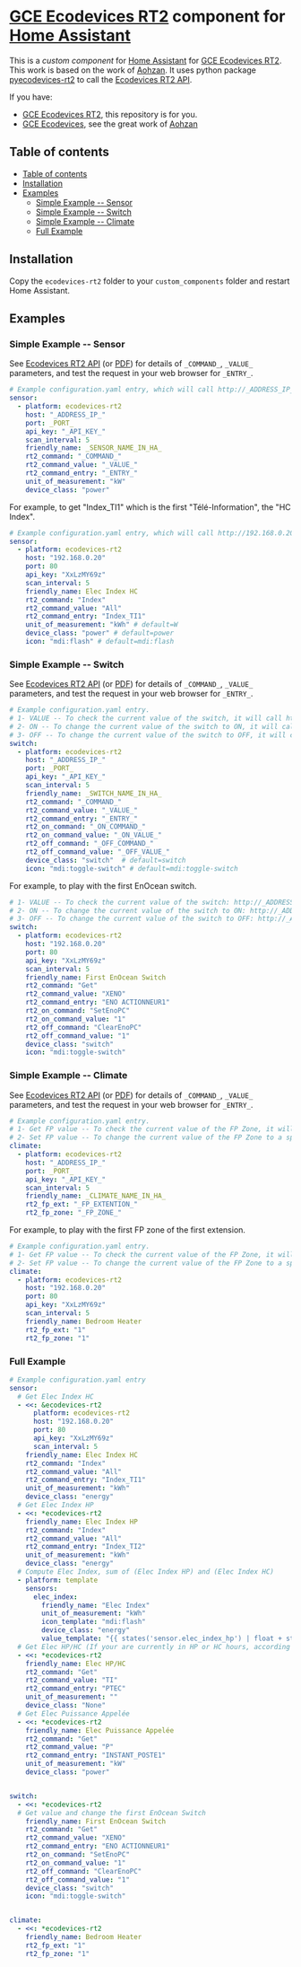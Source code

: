 # [GCE Ecodevices RT2](http://gce-electronics.com/fr/home/1345-suivi-consommation-ecodevices-rt2-3760309690049.html) component for [Home Assistant](https://www.home-assistant.io/)

This is a *custom component* for [Home Assistant](https://www.home-assistant.io/) for [GCE Ecodevices RT2](http://gce-electronics.com/fr/home/1345-suivi-consommation-ecodevices-rt2-3760309690049.html). This work is based on the work of [Aohzan](https://github.com/Aohzan/ecodevices).
It uses python package [pyecodevices-rt2](https://github.com/pcourbin/pyecodevices_rt2) to call the [Ecodevices RT2 API](https://forum.gce-electronics.com/uploads/default/original/2X/1/1471f212a720581eb3a04c5ea632bb961783b9a0.pdf).

If you have:
- [GCE Ecodevices RT2](http://gce-electronics.com/fr/home/1345-suivi-consommation-ecodevices-rt2-3760309690049.html), this repository is for you.
- [GCE Ecodevices](http://gce-electronics.com/fr/carte-relais-ethernet-module-rail-din/409-teleinformation-ethernet-ecodevices.html), see the great work of [Aohzan](https://github.com/Aohzan/ecodevices)

## Table of contents
  - [Table of contents](#table-of-contents)
  - [Installation](#installation)
  - [Examples](#examples)
    - [Simple Example -- Sensor](#simple-example----sensor)
    - [Simple Example -- Switch](#simple-example----switch)
    - [Simple Example -- Climate](#simple-example----climate)
    - [Full Example](#full-example)

    
## Installation
Copy the `ecodevices-rt2` folder to your `custom_components` folder and restart Home Assistant.

## Examples

### Simple Example -- Sensor
See [Ecodevices RT2 API](https://gce.ovh/wiki/index.php?title=API_EDRT) (or [PDF](https://forum.gce-electronics.com/uploads/default/original/2X/1/1471f212a720581eb3a04c5ea632bb961783b9a0.pdf)) for details of `_COMMAND_`, `_VALUE_` parameters, and test the request in your web browser for `_ENTRY_`.
```yaml
# Example configuration.yaml entry, which will call http://_ADDRESS_IP_:_PORT_/api/xdevices.json?key=_API_KEY_&_COMMAND_=_VALUE_ and get _ENTRY_ in the JSON response. 
sensor:
  - platform: ecodevices-rt2
    host: "_ADDRESS_IP_"
    port: _PORT_   
    api_key: "_API_KEY_"
    scan_interval: 5
    friendly_name: _SENSOR_NAME_IN_HA_
    rt2_command: "_COMMAND_"
    rt2_command_value: "_VALUE_"
    rt2_command_entry: "_ENTRY_"
    unit_of_measurement: "kW"
    device_class: "power"
```

For example, to get "Index_TI1" which is the first "Télé-Information", the "HC Index".
```yaml
# Example configuration.yaml entry, which will call http://192.168.0.20:80/api/xdevices.json?key=XxLzMY69z&Index=All and get "Index_TI1" in the JSON response.
sensor:
  - platform: ecodevices-rt2
    host: "192.168.0.20"
    port: 80    
    api_key: "XxLzMY69z"
    scan_interval: 5
    friendly_name: Elec Index HC
    rt2_command: "Index"
    rt2_command_value: "All"
    rt2_command_entry: "Index_TI1"
    unit_of_measurement: "kWh" # default=W
    device_class: "power" # default=power
    icon: "mdi:flash" # default=mdi:flash
```

### Simple Example -- Switch
See [Ecodevices RT2 API](https://gce.ovh/wiki/index.php?title=API_EDRT) (or [PDF](https://forum.gce-electronics.com/uploads/default/original/2X/1/1471f212a720581eb3a04c5ea632bb961783b9a0.pdf)) for details of `_COMMAND_`, `_VALUE_` parameters, and test the request in your web browser for `_ENTRY_`.
```yaml
# Example configuration.yaml entry.
# 1- VALUE -- To check the current value of the switch, it will call http://_ADDRESS_IP_:_PORT_/api/xdevices.json?key=_API_KEY_&_COMMAND_=_VALUE_ and get _ENTRY_ in the JSON response.
# 2- ON -- To change the current value of the switch to ON, it will call http://_ADDRESS_IP_:_PORT_/api/xdevices.json?key=_API_KEY_&_ON_COMMAND_=_ON_VALUE_ and it will check if the "status" in the JSON response is equal to "Success".
# 3- OFF -- To change the current value of the switch to OFF, it will call http://_ADDRESS_IP_:_PORT_/api/xdevices.json?key=_API_KEY_&_OFF_COMMAND_=_OFF_VALUE_ and it will check if the "status" in the JSON response is equal to "Success".
switch:
  - platform: ecodevices-rt2
    host: "_ADDRESS_IP_"
    port: _PORT_   
    api_key: "_API_KEY_"
    scan_interval: 5
    friendly_name: _SWITCH_NAME_IN_HA_
    rt2_command: "_COMMAND_"
    rt2_command_value: "_VALUE_"
    rt2_command_entry: "_ENTRY_"
    rt2_on_command: "_ON_COMMAND_"
    rt2_on_command_value: "_ON_VALUE_"
    rt2_off_command: "_OFF_COMMAND_"
    rt2_off_command_value: "_OFF_VALUE_"
    device_class: "switch"  # default=switch
    icon: "mdi:toggle-switch" # default=mdi:toggle-switch
```

For example, to play with the first EnOcean switch.
```yaml
# 1- VALUE -- To check the current value of the switch: http://_ADDRESS_IP_:_PORT_/api/xdevices.json?key=XxLzMY69z&Get=XENO and get "ENO ACTIONNEUR1" in the JSON response.
# 2- ON -- To change the current value of the switch to ON: http://_ADDRESS_IP_:_PORT_/api/xdevices.json?key=XxLzMY69z&SetEnoPC=1 and it will check if the "status" in the JSON response is equal to "Success".
# 3- OFF -- To change the current value of the switch to OFF: http://_ADDRESS_IP_:_PORT_/api/xdevices.json?key=XxLzMY69z&ClearEnoPC=1 and it will check if the "status" in the JSON response is equal to "Success".
switch:
  - platform: ecodevices-rt2
    host: "192.168.0.20"
    port: 80    
    api_key: "XxLzMY69z"
    scan_interval: 5
    friendly_name: First EnOcean Switch
    rt2_command: "Get"
    rt2_command_value: "XENO"
    rt2_command_entry: "ENO ACTIONNEUR1"
    rt2_on_command: "SetEnoPC"
    rt2_on_command_value: "1"
    rt2_off_command: "ClearEnoPC"
    rt2_off_command_value: "1"
    device_class: "switch"
    icon: "mdi:toggle-switch"
```

### Simple Example -- Climate
See [Ecodevices RT2 API](https://gce.ovh/wiki/index.php?title=API_EDRT) (or [PDF](https://forum.gce-electronics.com/uploads/default/original/2X/1/1471f212a720581eb3a04c5ea632bb961783b9a0.pdf)) for details of `_COMMAND_`, `_VALUE_` parameters, and test the request in your web browser for `_ENTRY_`.
```yaml
# Example configuration.yaml entry.
# 1- Get FP value -- To check the current value of the FP Zone, it will call http://_ADDRESS_IP_:_PORT_/api/xdevices.json?key=_API_KEY_&Get=FP and get "FP%s Zone %s" in the JSON response with first %s is _FP_EXTENTION_ and second %s is _FP_ZONE_
# 2- Set FP value -- To change the current value of the FP Zone to a specific mode, it will call http://_ADDRESS_IP_:_PORT_/api/xdevices.json?key=_API_KEY_&_COMMAND_=_VALUE_ with _COMMAND_="SetFP0%s" (%s is computed using _FP_EXTENTION_ and _FP_ZONE_), _VALUE_ is equal to the right mode (0 for CONFORT, 1 for ECO, 2 for AWAY and 3 for NONE) and it will check if the "status" in the JSON response is equal to "Success".
climate:
  - platform: ecodevices-rt2
    host: "_ADDRESS_IP_"
    port: _PORT_   
    api_key: "_API_KEY_"
    scan_interval: 5
    friendly_name: _CLIMATE_NAME_IN_HA_
    rt2_fp_ext: "_FP_EXTENTION_"
    rt2_fp_zone: "_FP_ZONE_"
```

For example, to play with the first FP zone of the first extension.
```yaml
# Example configuration.yaml entry.
# 1- Get FP value -- To check the current value of the FP Zone, it will call http://_ADDRESS_IP_:_PORT_/api/xdevices.json?key=_API_KEY_&Get=FP and get "FP%s Zone %s" in the JSON response with first %s is _FP_EXTENTION_ and second %s is _FP_ZONE_
# 2- Set FP value -- To change the current value of the FP Zone to a specific mode, it will call http://_ADDRESS_IP_:_PORT_/api/xdevices.json?key=_API_KEY_&_COMMAND_=_VALUE_ with _COMMAND_="SetFP0%s" (%s is computed using _FP_EXTENTION_ and _FP_ZONE_), _VALUE_ is equal to the right mode (0 for CONFORT, 1 for ECO, 2 for AWAY and 3 for NONE) and it will check if the "status" in the JSON response is equal to "Success".
climate:
  - platform: ecodevices-rt2
    host: "192.168.0.20"
    port: 80    
    api_key: "XxLzMY69z"
    scan_interval: 5
    friendly_name: Bedroom Heater
    rt2_fp_ext: "1"
    rt2_fp_zone: "1"
```


### Full Example
```yaml
# Example configuration.yaml entry
sensor:
  # Get Elec Index HC
  - <<: &ecodevices-rt2
      platform: ecodevices-rt2
      host: "192.168.0.20"
      port: 80    
      api_key: "XxLzMY69z"
      scan_interval: 5
    friendly_name: Elec Index HC
    rt2_command: "Index"
    rt2_command_value: "All"
    rt2_command_entry: "Index_TI1"
    unit_of_measurement: "kWh"
    device_class: "energy"
  # Get Elec Index HP
  - <<: *ecodevices-rt2
    friendly_name: Elec Index HP
    rt2_command: "Index"
    rt2_command_value: "All"
    rt2_command_entry: "Index_TI2"
    unit_of_measurement: "kWh"
    device_class: "energy"
  # Compute Elec Index, sum of (Elec Index HP) and (Elec Index HC)
  - platform: template
    sensors:
      elec_index:
        friendly_name: "Elec Index"
        unit_of_measurement: "kWh"
        icon_template: "mdi:flash"
        device_class: "energy"
        value_template: "{{ states('sensor.elec_index_hp') | float + states('sensor.elec_index_hc') | float }}"
  # Get Elec HP/HC (If your are currently in HP or HC hours, according to your electrical counter)
  - <<: *ecodevices-rt2
    friendly_name: Elec HP/HC
    rt2_command: "Get"
    rt2_command_value: "TI"
    rt2_command_entry: "PTEC"
    unit_of_measurement: ""
    device_class: "None"
  # Get Elec Puissance Appelée
  - <<: *ecodevices-rt2
    friendly_name: Elec Puissance Appelée
    rt2_command: "Get"
    rt2_command_value: "P"
    rt2_command_entry: "INSTANT_POSTE1"
    unit_of_measurement: "kW"
    device_class: "power"


switch:
  - <<: *ecodevices-rt2
  # Get value and change the first EnOcean Switch
    friendly_name: First EnOcean Switch
    rt2_command: "Get"
    rt2_command_value: "XENO"
    rt2_command_entry: "ENO ACTIONNEUR1"
    rt2_on_command: "SetEnoPC"
    rt2_on_command_value: "1"
    rt2_off_command: "ClearEnoPC"
    rt2_off_command_value: "1"
    device_class: "switch"
    icon: "mdi:toggle-switch"


climate:
  - <<: *ecodevices-rt2
    friendly_name: Bedroom Heater
    rt2_fp_ext: "1"
    rt2_fp_zone: "1"
```
